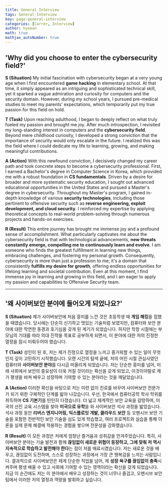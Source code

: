 ```yaml
---
title: General Interview
tags: General-Interview
key: page-general-interview
categories: [Carrer, Interview]
author: hyoeun
math: true
mathjax_autoNumber: true
---
```


## **'Why did you choose to enter the cybersecurity field?'**

**S (Situation)**
My initial fascination with cybersecurity began at a very young age when I first encountered **game hacking** in elementary school. At that time, it simply appeared as an intriguing and sophisticated technical skill, yet it sparked a vague admiration and curiosity for computers and the security domain. However, during my school years, I pursued pre-medical studies to meet my parents' expectations, which temporarily put my true passion for this field on hold.

**T (Task)**
Upon reaching adulthood, I began to deeply reflect on what truly fueled my passion and brought me joy. After much introspection, I revisited my long-standing interest in computers and the **cybersecurity field**. Beyond mere childhood curiosity, I developed a strong conviction that the importance of security would only escalate in the future. I realized this was the field where I could dedicate my life to learning, growing, and making meaningful contributions.

**A (Action)**
With this newfound conviction, I decisively changed my career path and took concrete steps to become a cybersecurity professional. First, I earned a Bachelor's degree in Computer Science in Korea, which provided me with a robust foundation in **CS fundamentals**. Driven by a desire for broader and more systematic security education, I sought out advanced educational opportunities in the United States and pursued a Master's degree in cybersecurity. Throughout my Master's program, I gained in-depth knowledge of various **security technologies**, including those pertinent to offensive security such as **reverse engineering, exploit development, and cloud security**. I reinforced my expertise by applying theoretical concepts to real-world problem-solving through numerous projects and hands-on exercises.

**R (Result)**
This entire journey has brought me immense joy and a profound sense of accomplishment. What particularly captivates me about the cybersecurity field is that with technological advancements, **new threats constantly emerge, compelling me to continuously learn and evolve**. I am someone who finds the greatest fulfillment in learning new things, embracing challenges, and fostering my personal growth. Consequently, cybersecurity is more than just a profession to me; it's a domain that consistently **fulfills my desire for growth**, offering endless opportunities for lifelong learning and societal contribution. Even at this moment, I find immense joy in learning and growing in this field, and I am eager to apply my passion and capabilities to Offensive Security team.

---

## **'왜 사이버보안 분야에 들어오게 되었나요?'**

**S (Situation)**
제가 사이버보안에 처음 흥미를 느낀 것은 초등학생 때 **게임 해킹**을 접했을 때였습니다. 당시에는 단순히 신기하고 멋있는 기술처럼 보였지만, 컴퓨터와 보안 분야에 대한 막연한 동경과 호기심을 갖게 된 계기가 되었습니다. 하지만 학창 시절에는 부모님의 기대를 따라 의대 진학을 목표로 공부하게 되면서, 이 분야에 대한 저의 진정한 열정을 잠시 미뤄두어야 했습니다.

**T (Task)**
성인이 된 후, 저는 제가 진정으로 열정을 느끼고 즐거워할 수 있는 일이 무엇인지 깊이 고민하기 시작했습니다. 오랜 시간의 탐색 끝에, 저의 어린 시절 관심사였던 컴퓨터와 **사이버보안 분야**를 다시금 떠올리게 되었습니다. 저는 단순한 흥미를 넘어, 미래 사회에서 보안의 중요성이 더욱 커질 것이라는 확신을 갖게 되었고, 이것이야말로 제가 평생을 바쳐 배우고 성장하며 기여할 수 있는 분야라는 것을 깨달았습니다.

**A (Action)**
이러한 확신을 바탕으로 저는 미련 없이 진로를 바꾸어 사이버보안 전문가가 되기 위한 구체적인 단계를 밟아 나갔습니다. 우선, 한국에서 컴퓨터공학 학사 학위를 취득하며 **CS 기본기**를 탄탄히 다졌습니다. 더 넓고 체계적인 보안 교육을 갈망하여, 미국의 선진 교육 시스템을 찾아 **미국으로 유학**을 와 사이버보안 석사 과정을 밟았습니다. 석사 과정 동안 **리버스 엔지니어링, 익스플로잇 개발, 클라우드 보안** 등 오펜시브 보안 기술을 포함한 전반적인 보안 기술을 심도 있게 학습했고, 여러 프로젝트와 실습을 통해 이론을 실제 문제 해결에 적용하는 경험을 쌓으며 전문성을 강화했습니다.

**R (Result)**
이 모든 과정은 저에게 엄청난 즐거움과 성취감을 안겨주었습니다. 특히, 사이버보안 분야는 기술 발전과 함께 **끊임없이 새로운 위협이 등장하고, 그에 맞춰 저 역시 지속적으로 학습하고 발전해야 한다**는 점이 저를 매료시켰습니다. 저는 새로운 것을 배우고, 끊임없이 도전하며, 스스로 성장하는 과정에서 가장 큰 행복감을 느끼는 사람입니다. 결과적으로 사이버보안은 제게 단순한 직업을 넘어, 제 **성장 욕구를 끊임없이 충족**시켜주며 평생 배울 수 있고 사회에 기여할 수 있는 영역이라는 확신을 갖게 되었습니다. 지금 이 순간에도 저는 이 분야에서 배우고 성장하는 것이 너무나 즐겁고, 오펜시브 보안 팀에서 이러한 저의 열정과 역량을 발휘하고 싶습니다.